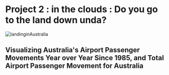 # Project 2 : in the clouds : Do you go to the land down unda?

![landinginAustralia](https://user-images.githubusercontent.com/46768393/63219146-c55cca00-c139-11e9-8c73-095053218706.jpg)


## Visualizing Australia's Airport Passenger Movements Year over Year Since 1985, and Total Airport Passenger Movement for Australia
